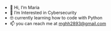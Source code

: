- 👋 Hi, I’m Maria
- 👀 I’m Interested in Cybersecurity
- 🤓 currently learning how to code with Python
- 📫 you can reach me at mghh2893@gmail.com

<!---
HERNANDEZMG/HERNANDEZMG is a ✨ special ✨ repository because its `README.md` (this file) appears on your GitHub profile.
You can click the Preview link to take a look at your changes.
--->
